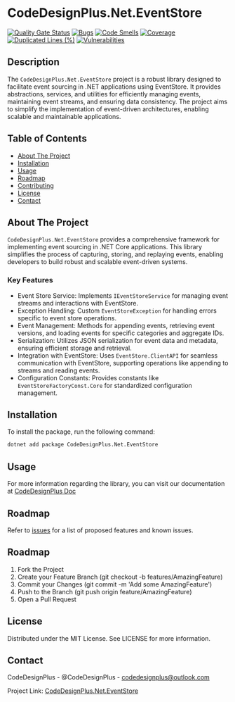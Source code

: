 # CodeDesignPlus.Net.EventStore
[![Quality Gate Status](https://sonarcloud.io/api/project_badges/measure?project=CodeDesignPlus.Net.EventStore&metric=alert_status)](https://sonarcloud.io/summary/new_code?id=CodeDesignPlus.Net.EventStore)
[![Bugs](https://sonarcloud.io/api/project_badges/measure?project=CodeDesignPlus.Net.EventStore&metric=bugs)](https://sonarcloud.io/summary/new_code?id=CodeDesignPlus.Net.EventStore)
[![Code Smells](https://sonarcloud.io/api/project_badges/measure?project=CodeDesignPlus.Net.EventStore&metric=code_smells)](https://sonarcloud.io/summary/new_code?id=CodeDesignPlus.Net.EventStore)
[![Coverage](https://sonarcloud.io/api/project_badges/measure?project=CodeDesignPlus.Net.EventStore&metric=coverage)](https://sonarcloud.io/summary/new_code?id=CodeDesignPlus.Net.EventStore)
[![Duplicated Lines (%)](https://sonarcloud.io/api/project_badges/measure?project=CodeDesignPlus.Net.EventStore&metric=duplicated_lines_density)](https://sonarcloud.io/summary/new_code?id=CodeDesignPlus.Net.EventStore)
[![Vulnerabilities](https://sonarcloud.io/api/project_badges/measure?project=CodeDesignPlus.Net.EventStore&metric=vulnerabilities)](https://sonarcloud.io/summary/new_code?id=CodeDesignPlus.Net.EventStore)


## Description
The `CodeDesignPlus.Net.EventStore` project is a robust library designed to facilitate event sourcing in .NET applications using EventStore. It provides abstractions, services, and utilities for efficiently managing events, maintaining event streams, and ensuring data consistency. The project aims to simplify the implementation of event-driven architectures, enabling scalable and maintainable applications.

## Table of Contents
- [About The Project](#about-the-project)
- [Installation](#installation)
- [Usage](#usage)
- [Roadmap](#roadmap)
- [Contributing](#contributing)
- [License](#license)
- [Contact](#contact)

## About The Project
`CodeDesignPlus.Net.EventStore` provides a comprehensive framework for implementing event sourcing in .NET Core applications. This library simplifies the process of capturing, storing, and replaying events, enabling developers to build robust and scalable event-driven systems.

### Key Features
- Event Store Service: Implements `IEventStoreService` for managing event streams and interactions with EventStore.
- Exception Handling: Custom `EventStoreException` for handling errors specific to event store operations.
- Event Management: Methods for appending events, retrieving event versions, and loading events for specific categories and aggregate IDs.
- Serialization: Utilizes JSON serialization for event data and metadata, ensuring efficient storage and retrieval.
- Integration with EventStore: Uses `EventStore.ClientAPI` for seamless communication with EventStore, supporting operations like appending to streams and reading events.
- Configuration Constants: Provides constants like `EventStoreFactoryConst.Core` for standardized configuration management.

## Installation
To install the package, run the following command:
```bash
dotnet add package CodeDesignPlus.Net.EventStore
```

## Usage
For more information regarding the library, you can visit our documentation at [CodeDesignPlus Doc](https://doc.codedesignplus.com)

## Roadmap
Refer to [issues](https://github.com/codedesignplus/CodeDesignPlus.Net.Sdk/issues) for a list of proposed features and known issues.

## Roadmap
1. Fork the Project
2. Create your Feature Branch (git checkout -b features/AmazingFeature)
3. Commit your Changes (git commit -m 'Add some AmazingFeature')
4. Push to the Branch (git push origin feature/AmazingFeature)
5. Open a Pull Request

## License
Distributed under the MIT License. See LICENSE for more information.

## Contact
CodeDesignPlus - @CodeDesignPlus - codedesignplus@outlook.com

Project Link: [CodeDesignPlus.Net.EventStore](https://github.com/codedesignplus/CodeDesignPlus.Net.Sdk/tree/main/packages/CodeDesignPlus.Net.EventStore)
